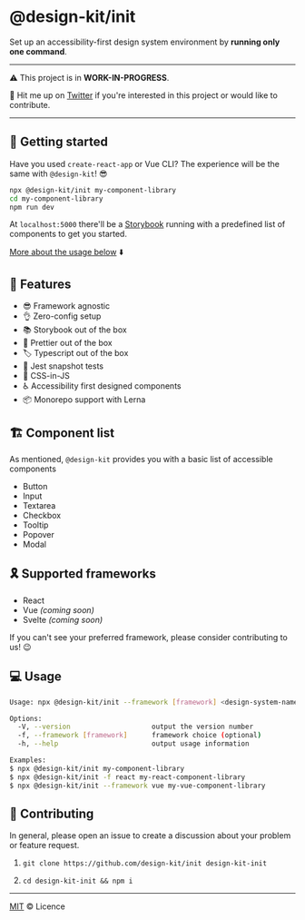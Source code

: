 # @design-kit/init

Set up an accessibility-first design system environment by **running only one command**.

---

⚠️ This project is in **WORK-IN-PROGRESS**. 

🤙 Hit me up on [Twitter](https://twitter.com/Kristof0425) if you're interested in this project or would like to contribute.

---

## 🛫 Getting started

Have you used `create-react-app` or Vue CLI? The experience will be the same with `@design-kit`! 😎

```bash
npx @design-kit/init my-component-library
cd my-component-library
npm run dev
```

At `localhost:5000` there'll be a [Storybook](https://storybook.js.org/) running with a predefined list of components to get you started.

[More about the usage below](#usage) ⬇️

## 🍭 Features

- 😎 Framework agnostic
- 👌 Zero-config setup
- 📚 Storybook out of the box
- 💋 Prettier out of the box
- 🏷 Typescript out of the box
- 🧪 Jest snapshot tests
- 💄 CSS-in-JS
- ♿️ Accessibility first designed components
- 📦 Monorepo support with Lerna

## 🏗 Component list

As mentioned, `@design-kit` provides you with a basic list of accessible components

* Button
* Input
* Textarea
* Checkbox
* Tooltip
* Popover
* Modal

## 🎗 Supported frameworks
- React
- Vue *(coming soon)*
- Svelte *(coming soon)*

If you can't see your preferred framework, please consider contributing to us! 😉

## 💻 Usage

```bash
Usage: npx @design-kit/init --framework [framework] <design-system-name>

Options:
  -V, --version                    output the version number
  -f, --framework [framework]      framework choice (optional)
  -h, --help                       output usage information

Examples:
$ npx @design-kit/init my-component-library
$ npx @design-kit/init -f react my-react-component-library
$ npx @design-kit/init --framework vue my-vue-component-library
```

## 🚧 Contributing

In general, please open an issue to create a discussion about your problem or feature request.

1) `git clone https://github.com/design-kit/init design-kit-init`

2) `cd design-kit-init && npm i`

---

[MIT](https://opensource.org/licenses/MIT) © Licence
